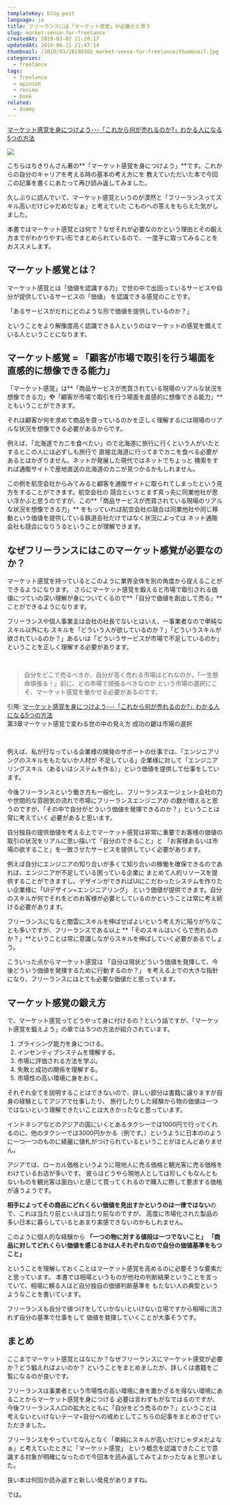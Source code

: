 ```yaml
---
templateKey: blog-post
language: ja
title: フリーランスには「マーケット感覚」が必要だと思う
slug: market-sense-for-freelance
createdAt: 2019-03-02 21:20:17
updatedAt: 2019-06-11 21:47:14
thumbnail: /2019/03/20190302_market-sense-for-freelance/thumbnail.jpg
categories:
  - freelance
tags:
  - freelance
  - opinion
  - review
  - book
related:
  - dummy
---
```



<a id="marketing-sence-text" class="js-ga-click-book-marketing-sence" href="https://amzn.to/2EsMyie">マーケット感覚を身につけよう---「これから何が売れるのか?」わかる人になる5つの方法</a>

<a id="marketing-sence-image" class="js-ga-click-book-marketing-sence" href="https://www.amazon.co.jp/%E3%83%9E%E3%83%BC%E3%82%B1%E3%83%83%E3%83%88%E6%84%9F%E8%A6%9A%E3%82%92%E8%BA%AB%E3%81%AB%E3%81%A4%E3%81%91%E3%82%88%E3%81%86-%E3%80%8C%E3%81%93%E3%82%8C%E3%81%8B%E3%82%89%E4%BD%95%E3%81%8C%E5%A3%B2%E3%82%8C%E3%82%8B%E3%81%AE%E3%81%8B-%E3%80%8D%E3%82%8F%E3%81%8B%E3%82%8B%E4%BA%BA%E3%81%AB%E3%81%AA%E3%82%8B5%E3%81%A4%E3%81%AE%E6%96%B9%E6%B3%95-%E3%81%A1%E3%81%8D%E3%82%8A%E3%82%93/dp/4478064784/ref=as_li_ss_il?ie=UTF8&linkCode=li2&tag=llg01-22&linkId=d215a817b086dd6a55955c06acd8534f&language=ja_JP" target="_blank"><img border="0" src="//ws-fe.amazon-adsystem.com/widgets/q?_encoding=UTF8&ASIN=4478064784&Format=_SL160_&ID=AsinImage&MarketPlace=JP&ServiceVersion=20070822&WS=1&tag=llg01-22&language=ja_JP" ></a><img src="https://ir-jp.amazon-adsystem.com/e/ir?t=llg01-22&language=ja_JP&l=li2&o=9&a=4478064784" width="1" height="1" border="0" alt="" style="border:none !important; margin:0px !important;" />


こちらはちきりんさん著の**「マーケット感覚を身につけよう」**です。これからの自分のキャリアを考える時の基本の考え方にを
教えていただいた本で今回この記事を書くにあたって再び読み返してみました。

久しぶりに読んでいて、マーケット感覚というのが漠然と「フリーランスってスキル高いだけじゃだめだなぁ」と考えていた
こものへの答えをもらえた気がしました。

本書ではマーケット感覚とは何で？なぜそれが必要なのかという理由とその鍛え方までがわかりやすい形でまとめられているので、
一度手に取ってみることをおススメします。

## マーケット感覚とは？

マーケット感覚とは「価値を認識する力」で世の中で出回っているサービスや自分が提供しているサービスの「価値」
を認識できる感覚のことです。

「あるサービスがだれにどのような形で価値を提供しているのか？」

ということをより解像度高く認識できる人というのはマーケットの感覚を備えている人ということになります。

<div class="adsense"></div>

## マーケット感覚 = 「顧客が市場で取引を行う場面を直感的に想像できる能力」


「マーケット感覚」は**「商品サービスが売買されている現場のリアルな状況を想像できる力」**や**「顧客が市場で取引を行う場面を直感的に想像できる能力」**ともいうことができます。

それは顧客が何を求めて商品を買っているのかを正しく理解するには現場のリアルな状況を想像できる必要があるからです。

例えば、「北海道でカニを食べたい」ので北海道に旅行に行くという人がいたとするとこの人には必ずしも旅行で
直接北海道に行ってまでカニを食べる必要があるとはかぎりません。ネットが発展した現代ではネットでちょっと
検索をすれば通販サイトで産地直送の北海道のカニが見つかるかもしれません。

この例を航空会社からみてみると顧客を通販サイトに取られてしまったという見方をすることができます。航空会社の
競合というとまず真っ先に同業他社が思い浮かぶと思うのですが、この**「商品サービスが売買されている現場のリアルな状況を想像できる力」**
をもっていれば航空会社の競合は同業他社や同じ移動という価値を提供している鉄道会社だけではなく状況によっては
ネット通販会社も競合になりうるということが理解できます。

## なぜフリーランスにはこのマーケット感覚が必要なのか？

マーケット感覚を持っているとこのように業界全体を別の角度から捉えることができるようになります。
さらにマーケット感覚を鍛えると市場で取引される価値につていの深い理解が身についてくるので**「自分で価値を創出して売る」**ことができるようになります。

フリーランスや個人事業主は会社の社長でないとはいえ、一事業者なので単純なスキル以外にも
スキルを「どういう人が欲しているのか？」「どういうスキルが欲されているのか？」あるいは「どういうサービスが市場で不足しているのか」ということを正しく理解する必要があります。

&nbsp;

<blockquote> 自分をどこで売るべきか、自分が高く売れる市場はどれなのか。「一生懸命頑張る！」前に、どの市場で頑張るべきなのか
という市場の選択にこそ、マーケット感覚を働かせる必要があるのです。
</blockquote>

<div class="small-text">
引用: <a id="marketing-sence-image" class="js-ga-click-book-marketing-sence" href="https://amzn.to/2EsMyie">マーケット感覚を身につけよう---「これから何が売れるのか?」わかる人になる5つの方法</a>
<br/>第3章マーケット感覚で変わる世の中の見え方 成功の鍵は市場の選択
</div>

&nbsp;

例えば、私が行なっている企業様の開発のサポートの仕事では、「エンジニアリングのスキルをもたないか人材が
不足している」企業様に対して「エンジニアリングスキル（あるいはシステムを作る）」という価値を提供して仕事をしています。

今後フリーランスという働き方も一般化し、フリーランスエージェント会社の力や世間的な雰囲気の流れで市場にフリーランスエンジニアの
の数が増えると思うのですが、「その中で自分がどういう価値を発揮できるのか？」ということは常に考えていく
必要があると思います。

自分独自の提供価値を考える上でマーケット感覚は非常に重要でお客様の価値の取引の状況をリアルに思い描いて「自分のできること」と
「お客様あるいは市場の欲すること」を一致させたサービスを提供していく必要があります。

例えば自分にエンジニアの知り合いが多くて知り合いの稼働を確保できるのであれば、エンジニアが不足している困っている企業に
まとめて人的リソースを提供することができますし、デザインができればUIにこだわったシステムを作りたい企業様に「UIデザイン+エンジニアリング」
という価値が提供できます。自分のスキルが何でそれをどのお客様が必要としているのかということは常に考え続ける必要があります。

フリーランスになると闇雲にスキルを伸ばせばよいという考え方に陥りがちなことも多いですが、フリーランスである以上
**「そのスキルはいくらで売れるのか？」**ということは常に意識しながらスキルを伸ばしていく必要があるでしょう。

こういった点からマーケット感覚は
「自分は現状どういう価値を発揮して、今後どういう価値を発揮するために行動するのか？」
を考える上での大きな指針になり、フリーランスにはとても必要な価値だと思っています。


## マーケット感覚の鍛え方

で、マーケット感覚ってどうやって身に付けるの？という話ですが、「マーケット感覚を鍛えよう」の章では
5つの方法が紹介されています。

1. プライシング能力を身につける。
2. インセンティブシステムを理解する。
3. 市場に評価される方法を学ぶ。
4. 失敗と成功の関係を理解する。
5. 市場性の高い環境に身をおく。

それぞれ全てを説明することはできないので、詳しい部分は書籍に譲りますが自身の経験としてアジアで仕事したり、
旅行したりした経験から物の価値は一つではないという理解できたいことは大きかったなと思っています。

インドネシアなどのアジアの国にいくとあるタクシーでは1000円で行ってくれるのに、他のタクシーでは3000円かかる（例です。）というように日本ののように一つ一つのものに綺麗に値札がつけられているということがほとんどありません。

アジアでは、ローカル価格というように現地人に売る価格と観光客に売る価格をわけているお店が多いです。
彼らはどうやら現地人としては珍しくもなんともないものを観光客は面白いと感じて買ってくれるので購入に際して要求する価格が違うようです。

**相手によってその商品にどれくらい価値を見出すかというのは一律ではない**ので、これは当たり前といえば当たり前なのですが、
高度に市場化された製品の多い日本に暮らしているとあまり実感できないのかもしれません。

このように個人的な経験から
**「一つの物に対する値段は一つでないこと」**
**「商品に対してどれくらい価値を感じるかは人それぞれなので自分の価値基準をもつこと」**

ということを理解しておくことはマーケット感覚を高めるのに必要そうな要素だと思っています。
本書では相場というものが他社の判断結果ということを言っていて、相場に頼る人ほど自分独自の価値判断基準を
もたない人の典型というようなことを書いています。

フリーランスも自分で値つけをしていかないといけない立場ですから相場に流されず自分の基準で仕事をして
価値を発揮していくことが大事そうです。


## まとめ

ここまでマーケット感覚とはなにか？なぜフリーランスにマーケット感覚が必要か？どう鍛えればよいのか？
ということをまとめましたが、詳しくは書籍をご覧になるのが良いです。

フリーランスは事業者という市場性の高い環境に身を置かざるを得ない環境にあることからマーケット感覚を身につける
必要は言わずもがなではるのですが、今後フリーランス人口の拡大とともに「自分をどう売るのか？」ということは
考えないといけないテーマ+自分への戒めとしてこちらの記事をまとめさせていただきました。

フリーランスをやっていてなんとなく「単純にスキルが高いだけじゃダメだよなぁ」と考えていたときに「マーケット感覚」
という概念を認識できたことで意識する対象が明確になったので今回本を読み返してみてよかったなぁと思いました。

良い本は何回か読み返すと新しい発見がありますね。

では。

